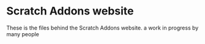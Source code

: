 # Scratch Addons website

These is the files behind the Scratch Addons website.
a work in progress by many people
